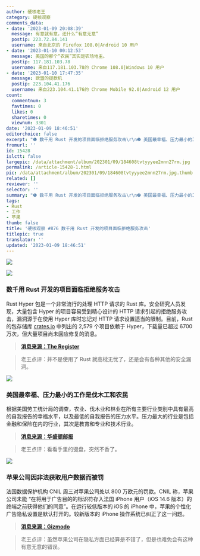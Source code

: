 ```yaml
---
author: 硬核老王
category: 硬核观察
comments_data:
- date: '2023-01-09 20:08:39'
  message: 有意就有意，还什么“有意无意”
  postip: 223.72.84.141
  username: 来自北京的 Firefox 108.0|Android 10 用户
- date: '2023-01-10 00:12:53'
  message: 美国的那个“农民”其实是农场地主。
  postip: 117.181.103.78
  username: 来自117.181.103.78的 Chrome 108.0|Windows 10 用户
- date: '2023-01-10 17:47:35'
  message: 欧盟的提款机
  postip: 223.104.41.176
  username: 来自223.104.41.176的 Chrome Mobile 92.0|Android 12 用户
count:
  commentnum: 3
  favtimes: 0
  likes: 0
  sharetimes: 0
  viewnum: 3301
date: '2023-01-09 18:46:51'
editorchoice: false
excerpt: "❶ 数千用 Rust 开发的项目面临拒绝服务攻击\r\n❷ 美国最幸福、压力最小的工作是伐木工和农民\r\n❸ 苹果公司因非法获取用户数据而被罚"
fromurl: ''
id: 15428
islctt: false
largepic: /data/attachment/album/202301/09/184608tvtyyyee2mnn27rm.jpg
permalink: /article-15428-1.html
pic: /data/attachment/album/202301/09/184608tvtyyyee2mnn27rm.jpg.thumb.jpg
related: []
reviewer: ''
selector: ''
summary: "❶ 数千用 Rust 开发的项目面临拒绝服务攻击\r\n❷ 美国最幸福、压力最小的工作是伐木工和农民\r\n❸ 苹果公司因非法获取用户数据而被罚"
tags:
- Rust
- 工作
- 苹果
thumb: false
title: '硬核观察 #876 数千用 Rust 开发的项目面临拒绝服务攻击'
titlepic: true
translator: ''
updated: '2023-01-09 18:46:51'
---
```


![](/data/attachment/album/202301/09/184608tvtyyyee2mnn27rm.jpg)


![](/data/attachment/album/202301/09/184615uzwgf5e2tgc1yfkm.jpg)


### 数千用 Rust 开发的项目面临拒绝服务攻击


Rust Hyper 包是一个非常流行的处理 HTTP 请求的 Rust 库。安全研究人员发现，大量包含 Hyper 的项目容易受到精心设计的 HTTP 请求引起的拒绝服务攻击，漏洞源于在使用 Hyper 库时忘记对 HTTP 请求设置适当的限制。目前，Rust 的包存储库 [crates.io](http://crates.io/) 中列出的 2,579 个项目依赖于 Hyper，下载量已超过 6700 万次，但大量项目尚未回应修复的消息。



> 
> **[消息来源：The Register](https://www.theregister.com/2023/01/06/flaws_rust_projects_ddos/)**
> 
> 
> 



> 
> 老王点评：并不是使用了 Rust 就高枕无忧了，还是会有各种其他的安全漏洞。
> 
> 
> 


![](/data/attachment/album/202301/09/184624gbgollysbbbgw22y.jpg)


### 美国最幸福、压力最小的工作是伐木工和农民


根据美国劳工统计局的调查，农业、伐木业和林业在所有主要行业类别中具有最高的自我报告的幸福水平，以及最低的自我报告的压力水平。压力最大的行业是包括金融和保险在内的行业，其次是教育和专业和技术行业。



> 
> **[消息来源：华盛顿邮报](https://www.seattletimes.com/business/the-happiest-least-stressful-most-meaningful-jobs-in-america/)**
> 
> 
> 



> 
> 老王点评：看看手里的键盘，突然不香了。
> 
> 
> 


![](/data/attachment/album/202301/09/184635l9c49caz7njk0zaq.jpg)


### 苹果公司因非法获取用户数据而被罚


法国数据保护机构 CNIL 周三对苹果公司处以 800 万欧元的罚款。CNIL 称，苹果公司未能 “在将用于广告目的的标识符存入法国 iPhone 用户（iOS 14.6 版本）的终端之前获得他们的同意”。在运行较低版本的 iOS 的 iPhone 中，苹果的个性化广告隐私设置是默认打开的。较新版本的 iPhone 操作系统已纠正了这一问题。



> 
> **[消息来源：Gizmodo](https://gizmodo.com/apple-iphone-france-ads-fine-illegal-data-1849950163)**
> 
> 
> 



> 
> 老王点评：虽然苹果公司在隐私方面已经算是不错了，但是也难免会有这种有意无意的错误。
> 
> 
>